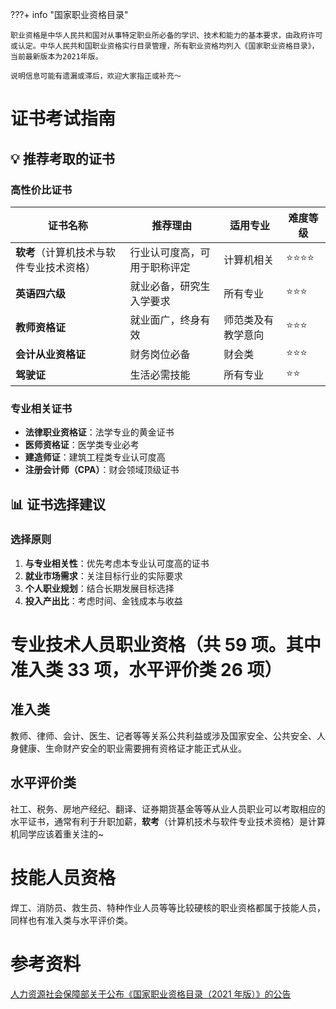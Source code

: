 ???+ info "国家职业资格目录"

    职业资格是中华人民共和国对从事特定职业所必备的学识、技术和能力的基本要求，由政府许可或认定。中华人民共和国职业资格实行目录管理，所有职业资格均列入《国家职业资格目录》，当前最新版本为2021年版。

    说明信息可能有遗漏或滞后，欢迎大家指正或补充～

# 证书考试指南

## 💡 推荐考取的证书

### 高性价比证书

| 证书名称 | 推荐理由 | 适用专业 | 难度等级 |
|---------|---------|---------|---------|
| **软考**（计算机技术与软件专业技术资格） | 行业认可度高，可用于职称评定 | 计算机相关 | ⭐⭐⭐⭐ |
| **英语四六级** | 就业必备，研究生入学要求 | 所有专业 | ⭐⭐⭐ |
| **教师资格证** | 就业面广，终身有效 | 师范类及有教学意向 | ⭐⭐⭐ |
| **会计从业资格证** | 财务岗位必备 | 财会类 | ⭐⭐⭐ |
| **驾驶证** | 生活必需技能 | 所有专业 | ⭐⭐ |

### 专业相关证书

- **法律职业资格证**：法学专业的黄金证书
- **医师资格证**：医学类专业必考
- **建造师证**：建筑工程类专业认可度高
- **注册会计师（CPA）**：财会领域顶级证书

## 📊 证书选择建议

### 选择原则

1. **与专业相关性**：优先考虑本专业认可度高的证书
2. **就业市场需求**：关注目标行业的实际要求
3. **个人职业规划**：结合长期发展目标选择
4. **投入产出比**：考虑时间、金钱成本与收益

# 专业技术人员职业资格（共 59 项。其中准入类 33 项，水平评价类 26 项）

## 准入类

教师、律师、会计、医生、记者等等关系公共利益或涉及国家安全、公共安全、人身健康、生命财产安全的职业需要拥有资格证才能正式从业。

## 水平评价类

社工、税务、房地产经纪、翻译、证券期货基金等等从业人员职业可以考取相应的水平证书，通常有利于升职加薪，**软考**（计算机技术与软件专业技术资格）是计算机同学应该着重关注的~

# 技能人员资格

焊工、消防员、救生员、特种作业人员等等比较硬核的职业资格都属于技能人员，同样也有准入类与水平评价类。

# 参考资料

[人力资源社会保障部关于公布《国家职业资格目录（2021 年版）》的公告](https://www.mohrss.gov.cn/xxgk2020/fdzdgknr/zcfg/gfxwj/rcrs/202112/t20211202_429301.html)
